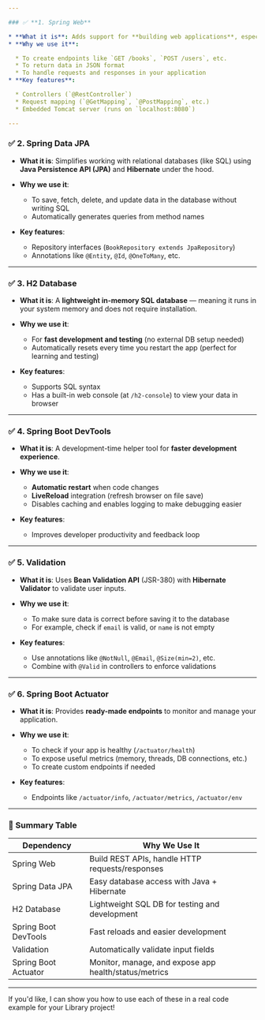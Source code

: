 ```yaml
---

### ✅ **1. Spring Web**

* **What it is**: Adds support for **building web applications**, especially **RESTful APIs** using **Spring MVC**.
* **Why we use it**:

  * To create endpoints like `GET /books`, `POST /users`, etc.
  * To return data in JSON format
  * To handle requests and responses in your application
* **Key features**:

  * Controllers (`@RestController`)
  * Request mapping (`@GetMapping`, `@PostMapping`, etc.)
  * Embedded Tomcat server (runs on `localhost:8080`)

---
```


### ✅ **2. Spring Data JPA**

- **What it is**: Simplifies working with relational databases (like SQL) using **Java Persistence API (JPA)** and **Hibernate** under the hood.
- **Why we use it**:

  - To save, fetch, delete, and update data in the database without writing SQL
  - Automatically generates queries from method names

- **Key features**:

  - Repository interfaces (`BookRepository extends JpaRepository`)
  - Annotations like `@Entity`, `@Id`, `@OneToMany`, etc.

---

### ✅ **3. H2 Database**

- **What it is**: A **lightweight in-memory SQL database** — meaning it runs in your system memory and does not require installation.
- **Why we use it**:

  - For **fast development and testing** (no external DB setup needed)
  - Automatically resets every time you restart the app (perfect for learning and testing)

- **Key features**:

  - Supports SQL syntax
  - Has a built-in web console (at `/h2-console`) to view your data in browser

---

### ✅ **4. Spring Boot DevTools**

- **What it is**: A development-time helper tool for **faster development experience**.
- **Why we use it**:

  - **Automatic restart** when code changes
  - **LiveReload** integration (refresh browser on file save)
  - Disables caching and enables logging to make debugging easier

- **Key features**:

  - Improves developer productivity and feedback loop

---

### ✅ **5. Validation**

- **What it is**: Uses **Bean Validation API** (JSR-380) with **Hibernate Validator** to validate user inputs.
- **Why we use it**:

  - To make sure data is correct before saving it to the database
  - For example, check if `email` is valid, or `name` is not empty

- **Key features**:

  - Use annotations like `@NotNull`, `@Email`, `@Size(min=2)`, etc.
  - Combine with `@Valid` in controllers to enforce validations

---

### ✅ **6. Spring Boot Actuator**

- **What it is**: Provides **ready-made endpoints** to monitor and manage your application.
- **Why we use it**:

  - To check if your app is healthy (`/actuator/health`)
  - To expose useful metrics (memory, threads, DB connections, etc.)
  - To create custom endpoints if needed

- **Key features**:

  - Endpoints like `/actuator/info`, `/actuator/metrics`, `/actuator/env`

---

### 📌 Summary Table

| Dependency           | Why We Use It                                         |
| -------------------- | ----------------------------------------------------- |
| Spring Web           | Build REST APIs, handle HTTP requests/responses       |
| Spring Data JPA      | Easy database access with Java + Hibernate            |
| H2 Database          | Lightweight SQL DB for testing and development        |
| Spring Boot DevTools | Fast reloads and easier development                   |
| Validation           | Automatically validate input fields                   |
| Spring Boot Actuator | Monitor, manage, and expose app health/status/metrics |

---

If you'd like, I can show you how to use each of these in a real code example for your Library project!
